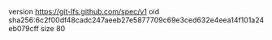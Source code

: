 version https://git-lfs.github.com/spec/v1
oid sha256:6c2f00df48cadc247aeeb27e5877709c69e3ced632e4eea14f101a24eb079cff
size 80
